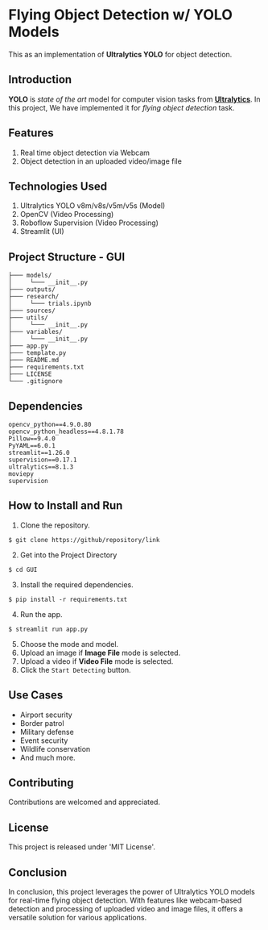 # Flying Object Detection w/ YOLO Models
This as an implementation of **Ultralytics YOLO** for object detection.
## Introduction
**YOLO** is _state of the art_ model for computer vision tasks from **[Ultralytics](https://www.ultralytics.com)**. In this project, We have implemented it for _flying object detection_ task.
## Features
1. Real time object detection via Webcam
2. Object detection in an uploaded video/image file
## Technologies Used
1. Ultralytics YOLO v8m/v8s/v5m/v5s (Model)
2. OpenCV (Video Processing)
3. Roboflow Supervision (Video Processing)
4. Streamlit (UI)
## Project Structure - GUI
```
├─── models/
│     └─── __init__.py
├─── outputs/
├─── research/
│     └─── trials.ipynb
├─── sources/
├─── utils/
│     └─── __init__.py
├─── variables/
│     └─── __init__.py
├─── app.py
├─── template.py
├─── README.md
├─── requirements.txt
├─── LICENSE
└─── .gitignore
```
## Dependencies
```text
opencv_python==4.9.0.80
opencv_python_headless==4.8.1.78
Pillow==9.4.0
PyYAML==6.0.1
streamlit==1.26.0
supervision==0.17.1
ultralytics==8.1.3
moviepy
supervision
```
## How to Install and Run
1. Clone the repository.
```
$ git clone https://github/repository/link
```
2. Get into the Project Directory
```
$ cd GUI
```
3. Install the required dependencies.
```
$ pip install -r requirements.txt
```
4. Run the app.
```
$ streamlit run app.py
```
5. Choose the mode and model.
6. Upload an image if **Image File** mode is selected.
7. Upload a video if **Video File** mode is selected.
8. Click the ```Start Detecting``` button.
## Use Cases
- Airport security
- Border patrol
- Military defense
- Event security
- Wildlife conservation
- And much more.
## Contributing
Contributions are welcomed and appreciated.
## License
This project is released under 'MIT License'.
## Conclusion
In conclusion, this project leverages the power of Ultralytics YOLO models 
for real-time flying object detection. With features like webcam-based detection
and processing of uploaded video and image files, it offers a versatile solution for
various applications.
